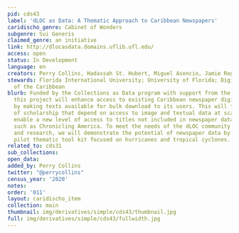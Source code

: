 ```yaml
---
pid: cds43
label: 'dLOC as Data: A Thematic Approach to Caribbean Newspapers'
caridischo_genre: Cabinet of Wonders
subgenre: Sui Generis
claimed_genre: an initiative
link: http://dlocasdata.domains.uflib.ufl.edu/
access: open
status: In Development
language: en
creators: Perry Collins, Hadassah St. Hubert, Miguel Asencio, Jamie Rogers; http://dlocasdata.domains.uflib.ufl.edu/project-team/
stewards: Florida International University; University of Florida; Digital Library
  of the Caribbean
blurb: Funded by the Collections as Data program with support from the Mellon Foundation,
  this project will enhance access to existing Caribbean newspaper digital collections
  by making texts available for bulk download to its users. This will facilitate modes
  of scholarship that depend on access to image and textual data at scale and will
  enable a new level of access to titles not included in newspaper data resources
  such as Chronicling America. To meet the needs of the dLOC community for teaching
  and research, we will demonstrate the potential of newspaper data by creating a
  pilot thematic tool kit focused on hurricanes and tropical cyclones.
related_to: cds31
sub_collections:
open_data:
added_by: Perry Collins
twitter: "@perrycollins"
census_year: '2020'
notes:
order: '011'
layout: caridischo_item
collection: main
thumbnail: img/derivatives/simple/cds43/thumbnail.jpg
full: img/derivatives/simple/cds43/fullwidth.jpg
---
```

